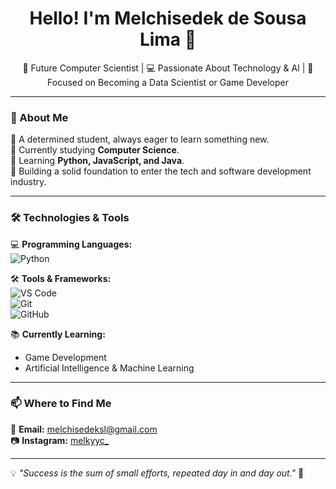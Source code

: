 <h1 align="center">Hello! I'm Melchisedek de Sousa Lima 👋</h1>

<p align="center">
  🚀 Future Computer Scientist | 💻 Passionate About Technology & AI | 🎯 Focused on Becoming a Data Scientist or Game Developer
</p>

---

### 🧐 About Me  
🔹 A determined student, always eager to learn something new.  
🔹 Currently studying **Computer Science**.  
🔹 Learning **Python, JavaScript, and Java**.  
🔹 Building a solid foundation to enter the tech and software development industry.  

---

### 🛠️ Technologies & Tools  
💻 **Programming Languages:**  
![Python](https://img.shields.io/badge/-Python-3776AB?style=flat-square&logo=python&logoColor=white)  

🛠️ **Tools & Frameworks:**  
![VS Code](https://img.shields.io/badge/-VS_Code-007ACC?style=flat-square&logo=visual-studio-code&logoColor=white)  
![Git](https://img.shields.io/badge/-Git-F05032?style=flat-square&logo=git&logoColor=white)  
![GitHub](https://img.shields.io/badge/-GitHub-181717?style=flat-square&logo=github&logoColor=white)  

📚 **Currently Learning:**  
- Game Development  
- Artificial Intelligence & Machine Learning  

---

### 📫 Where to Find Me  
📧 **Email:** [melchisedeksl@gmail.com](mailto:melchisedeksl@gmail.com)    
📷 **Instagram:** [melkyyc_](https://www.instagram.com/melkyyc_/?hl=en)  

---

💡 *"Success is the sum of small efforts, repeated day in and day out."* 🚀  
